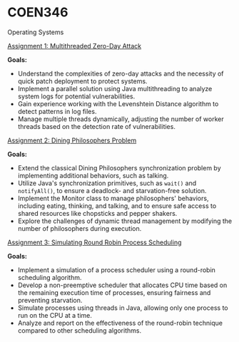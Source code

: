 # COEN346
Operating Systems


[Assignment 1: Multithreaded Zero-Day Attack](https://github.com/mdkaba/COEN346/tree/main/Assignment%201%20-%20COEN%20346)

**Goals:**
- Understand the complexities of zero-day attacks and the necessity of quick patch deployment to protect systems.
- Implement a parallel solution using Java multithreading to analyze system logs for potential vulnerabilities.
- Gain experience working with the Levenshtein Distance algorithm to detect patterns in log files.
- Manage multiple threads dynamically, adjusting the number of worker threads based on the detection rate of vulnerabilities.

[Assignment 2: Dining Philosophers Problem](https://github.com/mdkaba/COEN346/tree/main/Assignment%202%20-%20COEN%20346)

**Goals:**
- Extend the classical Dining Philosophers synchronization problem by implementing additional behaviors, such as talking.
- Utilize Java's synchronization primitives, such as `wait()` and `notifyAll()`, to ensure a deadlock- and starvation-free solution.
- Implement the Monitor class to manage philosophers' behaviors, including eating, thinking, and talking, and to ensure safe access to shared resources like chopsticks and pepper shakers.
- Explore the challenges of dynamic thread management by modifying the number of philosophers during execution.

[Assignment 3: Simulating Round Robin Process Scheduling](https://github.com/mdkaba/COEN346/tree/main/Assignment%203%20-%20COEN%20346)

**Goals:**
- Implement a simulation of a process scheduler using a round-robin scheduling algorithm.
- Develop a non-preemptive scheduler that allocates CPU time based on the remaining execution time of processes, ensuring fairness and preventing starvation.
- Simulate processes using threads in Java, allowing only one process to run on the CPU at a time.
- Analyze and report on the effectiveness of the round-robin technique compared to other scheduling algorithms.
